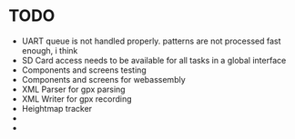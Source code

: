 # TODO

- UART queue is not handled properly. patterns are not processed fast enough, i think
- SD Card access needs to be available for all tasks in a global interface
- Components and screens testing
- Components and screens for webassembly
- XML Parser for gpx parsing
- XML Writer for gpx recording
- Heightmap tracker
- 
- 